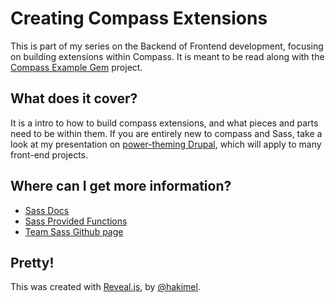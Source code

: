 # Creating Compass Extensions

This is part of my series on the Backend of Frontend development, focusing on building extensions within Compass. It is meant to be read along with the [Compass Example Gem](https://github.com/ChinggizKhan/compass-example) project.

## What does it cover?

It is a intro to how to build compass extensions, and what pieces and parts need to be within them. If you are entirely new to compass and Sass, take a look at my presentation on [power-theming Drupal](https://github.com/ChinggizKhan/power-theming-drupal), which will apply to many front-end projects.

## Where can I get more information?

* [Sass Docs](http://sass-lang.com/docs/yardoc/file.SASS_REFERENCE.html)
* [Sass Provided Functions](http://sass-lang.com/docs/yardoc/Sass/Script/Functions.html)
* [Team Sass Github page](https://github.com/Team-Sass/)

## Pretty!

This was created with [Reveal.js](http://lab.hakim.se/reveal-js/), by [@hakimel](https://twitter.com/hakimel).
